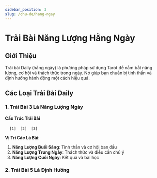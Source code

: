 ```yaml
---
sidebar_position: 3
slug: /chu-de/hang-ngay
---
```


# Trải Bài Năng Lượng Hằng Ngày

## Giới Thiệu

Trải bài Daily (hằng ngày) là phương pháp sử dụng Tarot để nắm bắt năng lượng, cơ hội và thách thức trong ngày. Nó giúp bạn chuẩn bị tinh thần và định hướng hành động một cách hiệu quả.

## Các Loại Trải Bài Daily

### 1. Trải Bài 3 Lá Năng Lượng Ngày

#### Cấu Trúc Trải Bài
```
  [1]  [2]  [3]
```

**Vị Trí Các Lá Bài**:
1. **Năng Lượng Buổi Sáng**: Tinh thần và cơ hội ban đầu
2. **Năng Lượng Trung Ngày**: Thách thức và điều cần chú ý
3. **Năng Lượng Cuối Ngày**: Kết quả và bài học

### 2. Trải Bài 5 Lá Định Hướng
